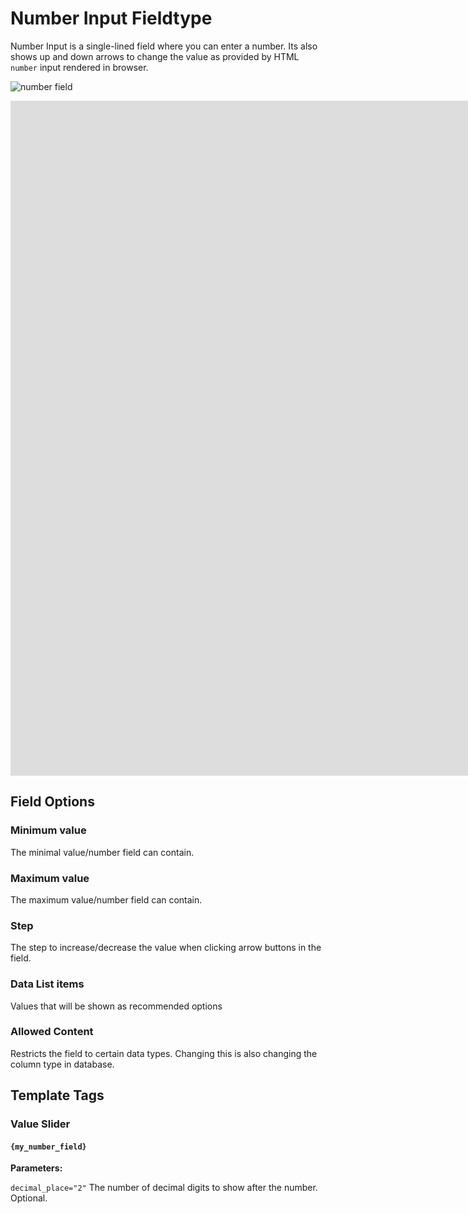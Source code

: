 <!--
    This source file is part of the open source project
    ExpressionEngine User Guide (https://github.com/ExpressionEngine/ExpressionEngine-User-Guide)

    @link      https://expressionengine.com/
    @copyright Copyright (c) 2003-2020, Packet Tide, LLC (https://packettide.com)
    @license   https://expressionengine.com/license Licensed under Apache License, Version 2.0
-->

# Number Input Fieldtype

Number Input is a single-lined field where you can enter a number. Its also shows up and down arrows to change the value as provided by HTML `number` input rendered in browser.


![number field](_images/field_number.png)

<div class="video-wrapper">
<iframe src="https://www.youtube.com/embed/84i7HlkRxfg?vq=HD1080" width="1920" height="1080" frameborder="0" webkitallowfullscreen mozallowfullscreen allowfullscreen></iframe>
</div>


## Field Options

### Minimum value

The minimal value/number field can contain.

### Maximum value

The maximum value/number field can contain.

### Step

The step to increase/decrease the value when clicking arrow buttons in the field.

### Data List items

Values that will be shown as recommended options

### Allowed Content

Restricts the field to certain data types. Changing this is also changing the column type in database.

## Template Tags

### Value Slider

#### `{my_number_field}`

**Parameters:**

`decimal_place="2"`
The number of decimal digits to show after the number. Optional.
